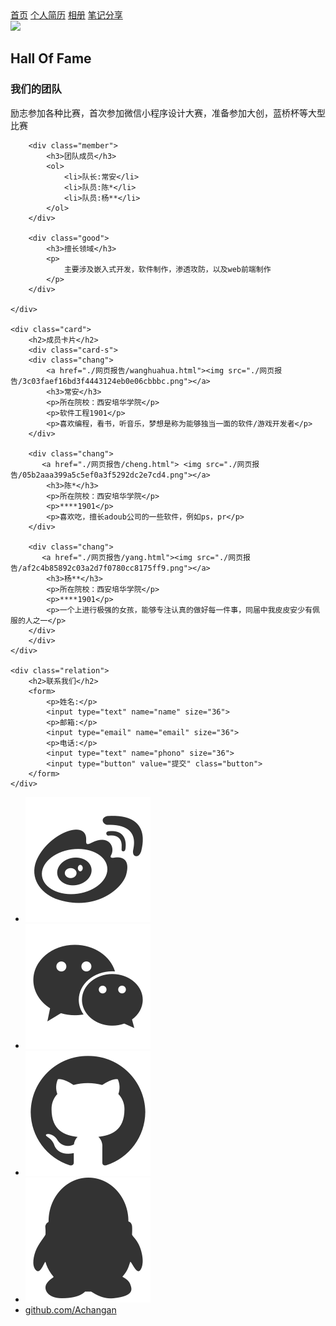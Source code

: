 <!DOCTYPE html>
<html lang="en">
<head>
    <meta charset="UTF-8">
    <title>皮皮安的个人网站</title>
    <link rel="stylesheet" href="网页报告/index.css">
    <script src="https://cdn.jsdelivr.net/gh/TaylorLottner/Fork/sakura.js"></script>
</head>
<body>
<nav class="nav">
        <a href="index.html">首页</a>
        <a href="./网页报告/个人简历.html" target="_blank">个人简历</a>
        <a href="./网页报告/相册.html" target="_blank">相册</a>
        <a href="https://blog.csdn.net/qq_46178251" target="_blank">笔记分享</a>
</nav>
<div class="slideshow">
    <img src="./网页报告/./QQ图片20200531124307.png"  class="slide0">
    <img src="./网页报告/QQ图片20200531124313.png" style="display: none" class="slide0">
    <img src="./网页报告/QQ图片20200531124244.png" style="display: none" class="slide0">
    <script>
        var index = 1;
        auto();
        function auto() {
            var slides = document.getElementsByClassName('slide0')
            for (var i = 0; i < slides.length; i++) {
                slides[i].style.display = 'none';
            }
            index++;
            if(index > slides.length){
                index = 1;
            }
            slides[index - 1].style.display="";
            setTimeout(auto,3000);
        }
    </script>
</div>

<main class="main">
    <div class="our">
        <h2>Hall Of Fame</h2>
        <div class="intro">
            <h3>我们的团队</h3>
            <p>励志参加各种比赛，首次参加微信小程序设计大赛，准备参加大创，蓝桥杯等大型比赛</p>
        </div>


        <div class="member">
            <h3>团队成员</h3>
            <ol>
                <li>队长:常安</li>
                <li>队员:陈*</li>
                <li>队员:杨**</li>
            </ol>
        </div>

        <div class="good">
            <h3>擅长领域</h3>
            <p>
                主要涉及嵌入式开发，软件制作，渗透攻防，以及web前端制作
            </p>
        </div>

    </div>

    <div class="card">
        <h2>成员卡片</h2>
        <div class="card-s">
        <div class="chang">
            <a href="./网页报告/wanghuahua.html"><img src="./网页报告/3c03faef16bd3f4443124eb0e06cbbbc.png"></a>
            <h3>常安</h3>
            <p>所在院校：西安培华学院</p>
            <p>软件工程1901</p>
            <p>喜欢编程，看书，听音乐，梦想是称为能够独当一面的软件/游戏开发者</p>
        </div>

        <div class="chang">
           <a href="./网页报告/cheng.html"> <img src="./网页报告/05b2aaa399a5c5ef0a3f5292dc2e7cd4.png"></a>
            <h3>陈*</h3>
            <p>所在院校：西安培华学院</p>
            <p>****1901</p>
            <p>喜欢吃，擅长adoub公司的一些软件，例如ps，pr</p>
        </div>

        <div class="chang">
           <a href="./网页报告/yang.html"><img src="./网页报告/af2c4b85892c03a2d7f0780cc8175ff9.png"></a>
            <h3>杨**</h3>
            <p>所在院校：西安培华学院</p>
            <p>****1901</p>
            <p>一个上进行极强的女孩，能够专注认真的做好每一件事，同届中我皮皮安少有佩服的人之一</p>
        </div>
        </div>
    </div>

    <div class="relation">
        <h2>联系我们</h2>
        <form>
            <p>姓名:</p>
            <input type="text" name="name" size="36">
            <p>邮箱:</p>
            <input type="email" name="email" size="36">
            <p>电话:</p>
            <input type="text" name="phono" size="36">
            <input type="button" value="提交" class="button">
        </form>
    </div>


</main>

<div class="footer">
    <ul>
        <li><a><img src="./网页报告/weibo.png"></a></li>
        <li><a><img src="./网页报告/weixin.png"></a></li>
        <li><a><img src="./网页报告/github.png"></a></li>
        <li><a><img src="./网页报告/qq.png"></a></li>
        <li><a class="a2" href="https://github.com/Achangan">github.com/Achangan</a></li>
    </ul>

</div>

</body>
</html>